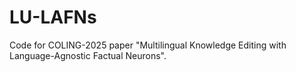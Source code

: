 # LU-LAFNs
Code for COLING-2025 paper "Multilingual Knowledge Editing with Language-Agnostic Factual Neurons".
